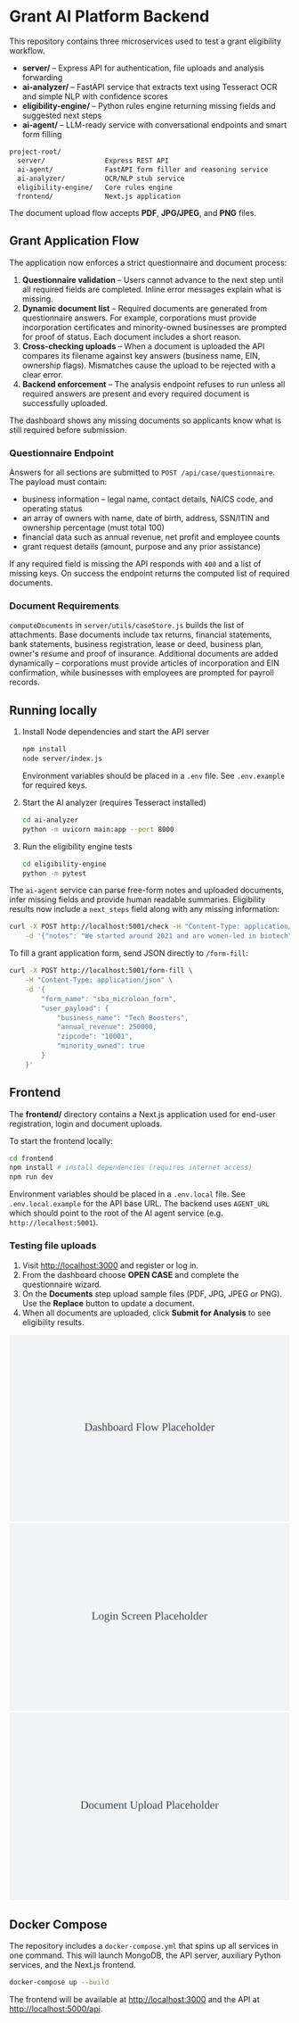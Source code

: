 # Grant AI Platform Backend

This repository contains three microservices used to test a grant eligibility workflow.

- **server/** – Express API for authentication, file uploads and analysis forwarding
- **ai-analyzer/** – FastAPI service that extracts text using Tesseract OCR and simple NLP with confidence scores
- **eligibility-engine/** – Python rules engine returning missing fields and suggested next steps
- **ai-agent/** – LLM-ready service with conversational endpoints and smart form filling

```
project-root/
  server/               Express REST API
  ai-agent/             FastAPI form filler and reasoning service
  ai-analyzer/          OCR/NLP stub service
  eligibility-engine/   Core rules engine
  frontend/             Next.js application
```

The document upload flow accepts **PDF**, **JPG/JPEG**, and **PNG** files.

## Grant Application Flow

The application now enforces a strict questionnaire and document process:

1. **Questionnaire validation** – Users cannot advance to the next step until all required fields are completed. Inline error messages explain what is missing.
2. **Dynamic document list** – Required documents are generated from questionnaire answers. For example, corporations must provide incorporation certificates and minority-owned businesses are prompted for proof of status. Each document includes a short reason.
3. **Cross-checking uploads** – When a document is uploaded the API compares its filename against key answers (business name, EIN, ownership flags). Mismatches cause the upload to be rejected with a clear error.
4. **Backend enforcement** – The analysis endpoint refuses to run unless all required answers are present and every required document is successfully uploaded.

The dashboard shows any missing documents so applicants know what is still required before submission.

### Questionnaire Endpoint

Answers for all sections are submitted to `POST /api/case/questionnaire`. The payload must contain:

- business information – legal name, contact details, NAICS code, and operating status
- an array of owners with name, date of birth, address, SSN/ITIN and ownership percentage (must total 100)
- financial data such as annual revenue, net profit and employee counts
- grant request details (amount, purpose and any prior assistance)

If any required field is missing the API responds with `400` and a list of missing keys. On success the endpoint returns the computed list of required documents.

### Document Requirements

`computeDocuments` in `server/utils/caseStore.js` builds the list of attachments. Base documents include tax returns, financial statements, bank statements, business registration, lease or deed, business plan, owner's resume and proof of insurance. Additional documents are added dynamically – corporations must provide articles of incorporation and EIN confirmation, while businesses with employees are prompted for payroll records.

## Running locally

1. Install Node dependencies and start the API server
   ```bash
   npm install
   node server/index.js
   ```
   Environment variables should be placed in a `.env` file. See `.env.example` for required keys.

2. Start the AI analyzer (requires Tesseract installed)
   ```bash
   cd ai-analyzer
   python -m uvicorn main:app --port 8000
   ```

3. Run the eligibility engine tests
   ```bash
   cd eligibility-engine
   python -m pytest
   ```

The `ai-agent` service can parse free-form notes and uploaded documents, infer missing fields
and provide human readable summaries. Eligibility results now include a `next_steps` field
along with any missing information:

```bash
curl -X POST http://localhost:5001/check -H "Content-Type: application/json" \
    -d '{"notes": "We started around 2021 and are women-led in biotech"}'
```

To fill a grant application form, send JSON directly to `/form-fill`:

```bash
curl -X POST http://localhost:5001/form-fill \
    -H "Content-Type: application/json" \
    -d '{
        "form_name": "sba_microloan_form",
        "user_payload": {
            "business_name": "Tech Boosters",
            "annual_revenue": 250000,
            "zipcode": "10001",
            "minority_owned": true
        }
    }'
```

## Frontend

The **frontend/** directory contains a Next.js application used for end-user registration, login and document uploads.

To start the frontend locally:

```bash
cd frontend
npm install # install dependencies (requires internet access)
npm run dev
```

Environment variables should be placed in a `.env.local` file. See `.env.local.example` for the API base URL.
The backend uses `AGENT_URL` which should point to the root of the AI agent service (e.g. `http://localhost:5001`).

### Testing file uploads

1. Visit [http://localhost:3000](http://localhost:3000) and register or log in.
2. From the dashboard choose **OPEN CASE** and complete the questionnaire wizard.
3. On the **Documents** step upload sample files (PDF, JPG, JPEG or PNG). Use the **Replace** button to update a document.
4. When all documents are uploaded, click **Submit for Analysis** to see eligibility results.

![Dashboard Flow](frontend/public/dashboard-placeholder.svg)
![Login Screen](frontend/public/login-placeholder.svg)
![Document Upload](frontend/public/upload-placeholder.svg)

## Docker Compose

The repository includes a `docker-compose.yml` that spins up all services in one command. This will launch MongoDB, the API server, auxiliary Python services, and the Next.js frontend.

```bash
docker-compose up --build
```

The frontend will be available at [http://localhost:3000](http://localhost:3000) and the API at [http://localhost:5000/api](http://localhost:5000/api).
